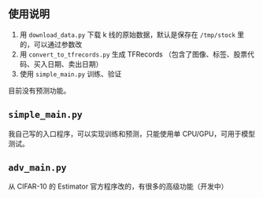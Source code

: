 ## 使用说明

1. 用 `download_data.py` 下载 k 线的原始数据，默认是保存在 `/tmp/stock` 里的，可以通过参数改
2. 用 `convert_to_tfrecords.py` 生成 TFRecords （包含了图像、标签、股票代码、买入日期、卖出日期）
3. 使用 `simple_main.py` 训练、验证

目前没有预测功能。

## `simple_main.py`

我自己写的入口程序，可以实现训练和预测，只能使用单 CPU/GPU，可用于模型测试。

## `adv_main.py`

从 CIFAR-10 的 Estimator 官方程序改的，有很多的高级功能（开发中）
